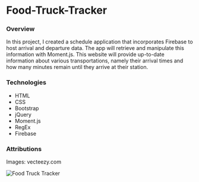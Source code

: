 # Food-Truck-Tracker

### Overview

In this project, I created a schedule application that incorporates Firebase to host arrival and departure data. The app will retrieve and manipulate this information with Moment.js. This website will provide up-to-date information about various transportations, namely their arrival times and how many minutes remain until they arrive at their station.

### Technologies

* HTML
* CSS
* Bootstrap
* jQuery
* Moment.js
* RegEx
* Firebase

### Attributions

Images: vecteezy.com

![Food Truck Tracker](https://zcdev.github.io/img/p8.png)